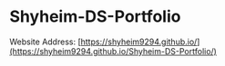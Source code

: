 # Shyheim-DS-Portfolio
Website Address: [https://shyheim9294.github.io/](https://shyheim9294.github.io/Shyheim-DS-Portfolio/)

